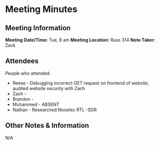 # Meeting Minutes
## Meeting Information
**Meeting Date/Time:** Tue, 8 am
**Meeting Location:** Russ 314
**Note Taker:** Zack

## Attendees
People who attended:
- Reese - Debugging incorrect GET request on frontend of website, audited website security with Zach
- Zach - 
- Brandon - 
- Muhammed - ABSENT
- Nathan - Researched Nooelec RTL -SDR
## Other Notes & Information
N/A


